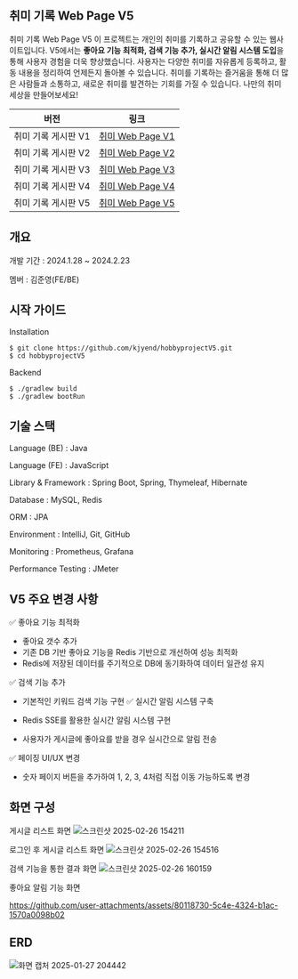 ## 취미 기록 Web Page V5

취미 기록 Web Page V5
이 프로젝트는 개인의 취미를 기록하고 공유할 수 있는 웹사이트입니다. 
V5에서는 **좋아요 기능 최적화, 검색 기능 추가, 실시간 알림 시스템 도입**을 통해 사용자 경험을 더욱 향상했습니다.
사용자는 다양한 취미를 자유롭게 등록하고, 활동 내용을 정리하여 언제든지 돌아볼 수 있습니다. 
취미를 기록하는 즐거움을 통해 더 많은 사람들과 소통하고, 새로운 취미를 발견하는 기회를 가질 수 있습니다. 
나만의 취미 세상을 만들어보세요!

| **버전** | **링크**       |
|----------|----------------|
| 취미 기록 게시판 V1       | [취미 Web Page V1](https://github.com/kjyend/hobbyproject) |
| 취미 기록 게시판 V2       | [취미 Web Page V2](https://github.com/kjyend/hobbyprojectV2) |
| 취미 기록 게시판 V3       | [취미 Web Page V3](https://github.com/kjyend/hobbyprojectV3) |
| 취미 기록 게시판 V4       | [취미 Web Page V4](https://github.com/kjyend/hobbyprojectV4) |
| 취미 기록 게시판 V5       | [취미 Web Page V5](https://github.com/kjyend/hobbyprojectV5) |

## 개요

개발 기간 : 2024.1.28 ~ 2024.2.23

멤버 : 김준영(FE/BE)

## 시작 가이드

Installation
```
$ git clone https://github.com/kjyend/hobbyprojectV5.git
$ cd hobbyprojectV5
```
Backend
```
$ ./gradlew build
$ ./gradlew bootRun
```

## 기술 스택

Language (BE) : Java

Language (FE) : JavaScript

Library & Framework : Spring Boot, Spring, Thymeleaf, Hibernate 

Database : MySQL, Redis

ORM : JPA 

Environment : IntelliJ, Git, GitHub 

Monitoring : Prometheus, Grafana

Performance Testing : JMeter

## V5 주요 변경 사항
✅ 좋아요 기능 최적화

* 좋아요 갯수 추가
* 기존 DB 기반 좋아요 기능을 Redis 기반으로 개선하여 성능 최적화
* Redis에 저장된 데이터를 주기적으로 DB에 동기화하여 데이터 일관성 유지

✅ 검색 기능 추가

* 기본적인 키워드 검색 기능 구현
✅ 실시간 알림 시스템 구축

* Redis SSE를 활용한 실시간 알림 시스템 구현
* 사용자가 게시글에 좋아요를 받을 경우 실시간으로 알림 전송

✅ 페이징 UI/UX 변경 
* 숫자 페이지 버튼을 추가하여 1, 2, 3, 4처럼 직접 이동 가능하도록 변경

## 화면 구성
게시글 리스트 화면
![스크린샷 2025-02-26 154211](https://github.com/user-attachments/assets/4ff1a341-2297-4e42-b570-fe36f3927157)

로그인 후 게시글 리스트 화면
![스크린샷 2025-02-26 154516](https://github.com/user-attachments/assets/5f0edde1-ebe3-4fb1-9247-006989def51a)

검색 기능을 통한 결과 화면
![스크린샷 2025-02-26 160159](https://github.com/user-attachments/assets/76c97f8a-2f50-41b9-bf5c-d1910d687019)

좋아요 알림 기능 화면


https://github.com/user-attachments/assets/80118730-5c4e-4324-b1ac-1570a0098b02



## ERD
![화면 캡처 2025-01-27 204442](https://github.com/user-attachments/assets/2d2daaff-76cd-420e-9d34-2abfcb4ffdf3)
